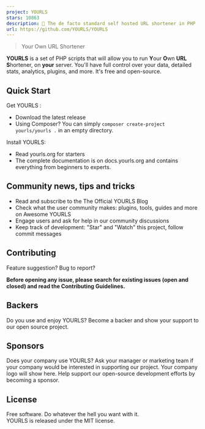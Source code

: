 ```yaml
---
project: YOURLS
stars: 10863
description: 🔗 The de facto standard self hosted URL shortener in PHP
url: https://github.com/YOURLS/YOURLS
---
```


> Your Own URL Shortener

**YOURLS** is a set of PHP scripts that will allow you to run **Y**our **O**wn **URL** **S**hortener, on **your** server. You'll have full control over your data, detailed stats, analytics, plugins, and more. It's free and open-source.

Quick Start
-----------

Get YOURLS :

-   Download the latest release
-   Using Composer? You can simply `composer create-project yourls/yourls .` in an empty directory.

Install YOURLS:

-   Read yourls.org for starters
-   The complete documentation is on docs.yourls.org and contains everything from beginners to experts.

Community news, tips and tricks
-------------------------------

-   Read and subscribe to the The Official YOURLS Blog
-   Check what the user community makes: plugins, tools, guides and more on Awesome YOURLS
-   Engage users and ask for help in our community discussions
-   Keep track of development: "Star" and "Watch" this project, follow commit messages

Contributing
------------

Feature suggestion? Bug to report?

**Before opening any issue, please search for existing issues (open and closed) and read the Contributing Guidelines.**

Backers
-------

Do you use and enjoy YOURLS? Become a backer and show your support to our open source project.

Sponsors
--------

Does your company use YOURLS? Ask your manager or marketing team if your company would be interested in supporting our project. Your company logo will show here. Help support our open-source development efforts by becoming a sponsor.

License
-------

Free software. Do whatever the hell you want with it.  
YOURLS is released under the MIT license.
